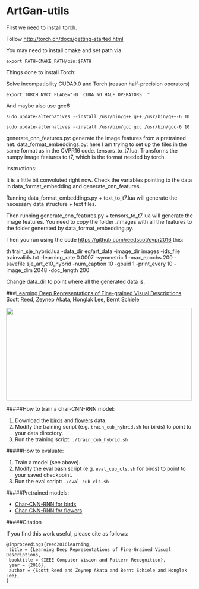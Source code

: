 # ArtGan-utils

First we need to install torch.

Follow http://torch.ch/docs/getting-started.html

You may need to install cmake and set path via

```
export PATH=CMAKE_PATH/bin:$PATH
```

Things done to install Torch:

Solve incompatibility CUDA9.0 and Torch (reason half-precision operators) 

```
export TORCH_NVCC_FLAGS="-D__CUDA_NO_HALF_OPERATORS__"
```

And maybe also use gcc6

```
sudo update-alternatives --install /usr/bin/g++ g++ /usr/bin/g++-6 10
```

```
sudo update-alternatives --install /usr/bin/gcc gcc /usr/bin/gcc-6 10
```

generate_cnn_features.py: generate the image features from a pretrained net.
data_format_embeddings.py: here I am trying to set up the files in the same format as in the CVPR16 code.
tensors_to_t7.lua: Transforms the numpy image features to t7, which is the format needed by torch.



Instructions:

It is a little bit convoluted right now. Check the variables pointing to the data in data_format_embedding and generate_cnn_features. 

Running data_format_embeddings.py + text_to_t7.lua will generate the necessary data structure + text files.

Then running generate_cnn_features.py + tensors_to_t7.lua will generate the image features. You need to copy the folder ./images with all the features to the folder generated by data_format_embedding.py.

Then you run using the code https://github.com/reedscot/cvpr2016 this:

th train_sje_hybrid.lua   -data_dir eg/art_data   -image_dir images   -ids_file trainvalids.txt   -learning_rate 0.0007   -symmetric 1   -max_epochs 200   -savefile sje_art_c10_hybrid   -num_caption 10   -gpuid 1   -print_every 10 -image_dim 2048 -doc_length 200

Change data_dir to point where all the generated data is.

###<a href="http://arxiv.org/abs/1605.05395">Learning Deep Representations of Fine-grained Visual Descriptions</a>
Scott Reed, Zeynep Akata, Honglak Lee, Bernt Schiele

<img src="images/description_embedding.jpg" width="500px" height="250px"/>

#####How to train a char-CNN-RNN model:

1. Download the [birds](https://drive.google.com/open?id=0B0ywwgffWnLLZW9uVHNjb2JmNlE)
 and [flowers](https://drive.google.com/open?id=0B0ywwgffWnLLcms2WWJQRFNSWXM) data.
2. Modify the training script (e.g. `train_cub_hybrid.sh` for birds) to point to your data directory.
3. Run the training script: `./train_cub_hybrid.sh`

#####How to evaluate:

1. Train a model (see above).
2. Modify the eval bash script (e.g. `eval_cub_cls.sh` for birds) to point to your saved checkpoint.
3. Run the eval script: `./eval_cub_cls.sh`

#####Pretrained models:

* [Char-CNN-RNN for birds](https://drive.google.com/open?id=0B0ywwgffWnLLYUNVWVV5Sm1xcWc)
* [Char-CNN-RNN for flowers](https://drive.google.com/open?id=0B0ywwgffWnLLV205RXF4Y2hFY1E)

#####Citation

If you find this work useful, please cite as follows:

```
@inproceedings{reed2016learning, 	
 title = {Learning Deep Representations of Fine-Grained Visual Descriptions,
 booktitle = {IEEE Computer Vision and Pattern Recognition},
 year = {2016},
 author = {Scott Reed and Zeynep Akata and Bernt Schiele and Honglak Lee},
}
```

